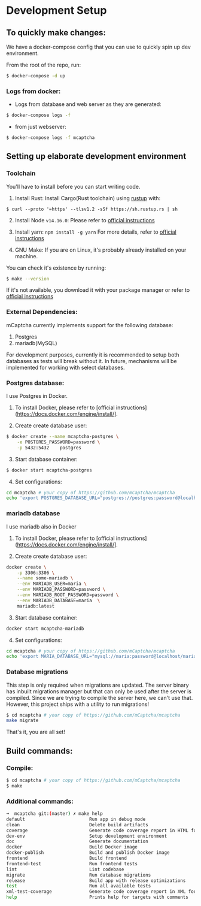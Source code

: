 # Development Setup

## To quickly make changes:

We have a docker-compose config that you can use to quickly spin up dev
environment.

From the root of the repo, run:

```bash
$ docker-compose -d up
```

### Logs from docker:

-   Logs from database and web server as they are generated:

```bash
$ docker-compose logs -f
```

-   from just webserver:

```bash
$ docker-compose logs -f mcaptcha
```

## Setting up elaborate development environment

### Toolchain

You'll have to install before you can start writing code.

1. Install Rust:
   Install Cargo(Rust toolchain) using [rustup](https://rustup.rs/) with:

```
$ curl --proto '=https' --tlsv1.2 -sSf https://sh.rustup.rs | sh
```

2. Install Node `v14.16.0`:
   Please refer to [official instructions](https://nodejs.org/en/download/)

3. Install yarn:
   `npm install -g yarn`
   For more details, refer to [official
   instructions](https://yarnpkg.com/getting-started/install)

4. GNU Make:
   If you are on Linux, it's probably already installed on your machine.

You can check it's existence by running:

```bash
$ make --version
```

If it's not available, you download it with your package manager or
refer to [official instructions](https://www.gnu.org/software/make/)

### External Dependencies:

mCaptcha currently implements support for the following database:

1. Postgres
2. mariadb(MySQL)

For development purposes, currently it is recommended to setup both
databases as tests will break without it. In future, mechanisms will be
implemented for working with select databases.

### Postgres database:

I use Postgres in Docker.

1. To install Docker, please refer to [official
   instructions](https://docs.docker.com/engine/install/].

2. Create create database user:

```bash
$ docker create --name mcaptcha-postgres \
	-e POSTGRES_PASSWORD=password \
	-p 5432:5432    postgres
```

3. Start database container:

```bash
$ docker start mcaptcha-postgres
```

4. Set configurations:

```bash
cd mcaptcha # your copy of https://github.com/mCaptcha/mcaptcha
echo 'export POSTGRES_DATABASE_URL="postgres://postgres:password@localhost:5432/postgres"' >> .env
```

### mariadb database

I use mariadb also in Docker

1. To install Docker, please refer to [official
   instructions](https://docs.docker.com/engine/install/].

2. Create create database user:

```bash
docker create \
	-p 3306:3306 \
	--name some-mariadb \
	--env MARIADB_USER=maria \
	--env MARIADB_PASSWORD=password \
	--env MARIADB_ROOT_PASSWORD=password \
	--env MARIADB_DATABASE=maria  \
	mariadb:latest
```

3. Start database container:

```bash
docker start mcaptcha-mariadb
```

4. Set configurations:

```bash
cd mcaptcha # your copy of https://github.com/mCaptcha/mcaptcha
echo 'export MARIA_DATABASE_URL="mysql://maria:password@localhost/maria"' >> .env
```

### Database migrations

This step is only required when migrations are updated. The server
binary has inbuilt migrations manager but that can only be used after
the server is compiled. Since we are trying to compile the server here,
we can't use that. However, this project ships with a utility to run migrations!

```bash
$ cd mcaptcha # your copy of https://github.com/mCaptcha/mcaptcha
make migrate
```

That's it, you are all set!

## Build commands:

### Compile:

```bash
$ cd mcaptcha # your copy of https://github.com/mCaptcha/mcaptcha
$ make
```

### Additional commands:

```bash
➜  mcaptcha git:(master) ✗ make help
default                        Run app in debug mode
clean                          Delete build artifacts
coverage                       Generate code coverage report in HTML format
dev-env                        Setup development environment
doc                            Generate documentation
docker                         Build Docker image
docker-publish                 Build and publish Docker image
frontend                       Build frontend
frontend-test                  Run frontend tests
lint                           Lint codebase
migrate                        Run database migrations
release                        Build app with release optimizations
test                           Run all available tests
xml-test-coverage              Generate code coverage report in XML format
help                           Prints help for targets with comments
```

